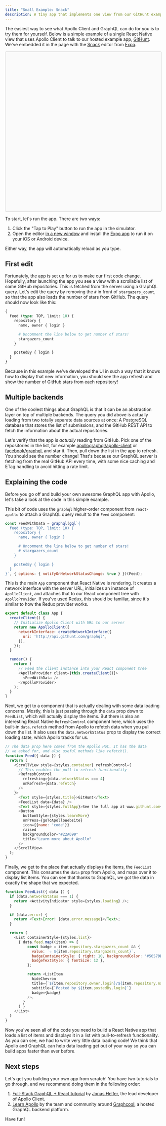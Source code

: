 ```yaml
---
title: "Small Example: Snack"
description: A tiny app that implements one view from our GitHunt example app, that you can run and edit right from your browser.
---
```


The easiest way to see what Apollo Client and GraphQL can do for you is to try them for yourself. Below is a simple example of a single React Native view that uses Apollo Client to talk to our hosted example app, [GitHunt](example-schema.md). We've embedded it in the page with the [Snack](https://blog.expo.io/sketch-a-playground-for-react-native-16b2401f44a2) editor from [Expo](https://expo.io/).

<div data-snack-id="HkhGxRFhe" data-snack-platform="ios" data-snack-preview="true" style="overflow:hidden;background:#fafafa;border:1px solid rgba(0,0,0,.16);border-radius:4px;height:514px;width:100%"></div>
<script async src="https://snack.expo.io/embed.js"></script>

To start, let's run the app. There are two ways:

1. Click the "Tap to Play" button to run the app in the simulator.
2. Open the editor [in a new window](https://snack.expo.io/HkhGxRFhe) and install the [Expo app](https://expo.io/) to run it on your iOS or Android device.

Either way, the app will automatically reload as you type.

<h2 id="first-edit">First edit</h2>

Fortunately, the app is set up for us to make our first code change. Hopefully, after launching the app you see a view with a scrollable list of some GitHub repositories. This is fetched from the server using a GraphQL query. Let's edit the query by removing the `#` in front of `stargazers_count`, so that the app also loads the number of stars from GitHub. The query should now look like this:

```graphql
{
  feed (type: TOP, limit: 10) {
    repository {
      name, owner { login }

      # Uncomment the line below to get number of stars!
      stargazers_count
    }

    postedBy { login }
  }
}
```

Because in this example we've developed the UI in such a way that it knows how to display that new information, you should see the app refresh and show the number of GitHub stars from each repository!

<h2 id="github-api">Multiple backends</h2>

One of the coolest things about GraphQL is that it can be an abstraction layer on top of multiple backends. The query you did above is actually loading from two totally separate data sources at once: A PostgreSQL database that stores the list of submissions, and the GitHub REST API to fetch the information about the actual repositories.

Let's verify that the app is _actually_ reading from GitHub. Pick one of the repositories in the list, for example [apollographql/apollo-client](https://github.com/apollographql/apollo-client) or [facebook/graphql](https://github.com/facebook/graphql), and star it. Then, pull down the list in the app to refresh. You should see the number change! That's because our GraphQL server is fetching from the real GitHub API every time, with some nice caching and ETag handling to avoid hitting a rate limit.

<h2 id="code-explanation">Explaining the code</h2>

Before you go off and build your own awesome GraphQL app with Apollo, let's take a look at the code in this simple example.

This bit of code uses the `graphql` higher-order component from `react-apollo` to attach a GraphQL query result to the `Feed` component:

```js
const FeedWithData = graphql(gql`{
  feed (type: TOP, limit: 10) {
    repository {
      name, owner { login }

      # Uncomment the line below to get number of stars!
      # stargazers_count
    }

    postedBy { login }
  }
}`, { options: { notifyOnNetworkStatusChange: true } })(Feed);
```

This is the main `App` component that React Native is rendering. It creates a network interface with the server URL, initializes an instance of `ApolloClient`, and attaches that to our React component tree with `ApolloProvider`. If you've used Redux, this should be familiar, since it's similar to how the Redux provider works.

```js
export default class App {
  createClient() {
    // Initialize Apollo Client with URL to our server
    return new ApolloClient({
      networkInterface: createNetworkInterface({
        uri: 'http://api.githunt.com/graphql',
      }),
    });
  }

  render() {
    return (
      // Feed the client instance into your React component tree
      <ApolloProvider client={this.createClient()}>
        <FeedWithData />
      </ApolloProvider>
    );
  }
}
```

Next, we get to a component that is actually dealing with some data loading concerns. Mostly, this is just passing through the `data` prop down to `FeedList`, which will actually display the items. But there is also an interesting React Native `RefreshControl` component here, which uses the built-in `data.refetch` method from Apollo to refetch data when you pull down the list. It also uses the `data.networkStatus` prop to display the correct loading state, which Apollo tracks for us.

```js
// The data prop here comes from the Apollo HoC. It has the data
// we asked for, and also useful methods like refetch().
function Feed({ data }) {
  return (
    <ScrollView style={styles.container} refreshControl={
      // This enables the pull-to-refresh functionality
      <RefreshControl
        refreshing={data.networkStatus === 4}
        onRefresh={data.refetch}
      />
    }>
      <Text style={styles.title}>GitHunt</Text>
      <FeedList data={data} />
      <Text style={styles.fullApp}>See the full app at www.githunt.com</Text>
      <Button
        buttonStyle={styles.learnMore}
        onPress={goToApolloWebsite}
        icon={{name: 'code'}}
        raised
        backgroundColor="#22A699"
        title="Learn more about Apollo"
      />
    </ScrollView>
  );
}
```

Finally, we get to the place that actually displays the items, the `FeedList` component. This consumes the `data` prop from Apollo, and maps over it to display list items. You can see that thanks to GraphQL, we got the data in exactly the shape that we expected.

```js
function FeedList({ data }) {
  if (data.networkStatus === 1) {
    return <ActivityIndicator style={styles.loading} />;
  }

  if (data.error) {
    return <Text>Error! {data.error.message}</Text>;
  }

  return (
    <List containerStyle={styles.list}>
      { data.feed.map((item) => {
          const badge = item.repository.stargazers_count && {
            value: `☆ ${item.repository.stargazers_count}`,
            badgeContainerStyle: { right: 10, backgroundColor: '#56579B' },
            badgeTextStyle: { fontSize: 12 },
          };

          return <ListItem
            hideChevron
            title={`${item.repository.owner.login}/${item.repository.name}`}
            subtitle={`Posted by ${item.postedBy.login}`}
            badge={badge}
          />;
        }
      ) }
    </List>
  )
}
```

Now you've seen all of the code you need to build a React Native app that loads a list of items and displays it in a list with pull-to-refresh functionality. As you can see, we had to write very little data loading code! We think that Apollo and GraphQL can help data loading get out of your way so you can build apps faster than ever before.

<h2 id="next-steps">Next steps</h2>

Let's get you building your own app from scratch! You have two tutorials to go through, and we recommend doing them in the following order:

1. [Full-Stack GraphQL + React tutorial](https://dev-blog.apollodata.com/full-stack-react-graphql-tutorial-582ac8d24e3b#.cwvxzphyc) by [Jonas Helfer](https://twitter.com/helferjs), the lead developer of Apollo Client.
2. [Learn Apollo](https://www.learnapollo.com) by the team and community around [Graphcool](https://www.graph.cool/), a hosted GraphQL backend platform.

Have fun!
